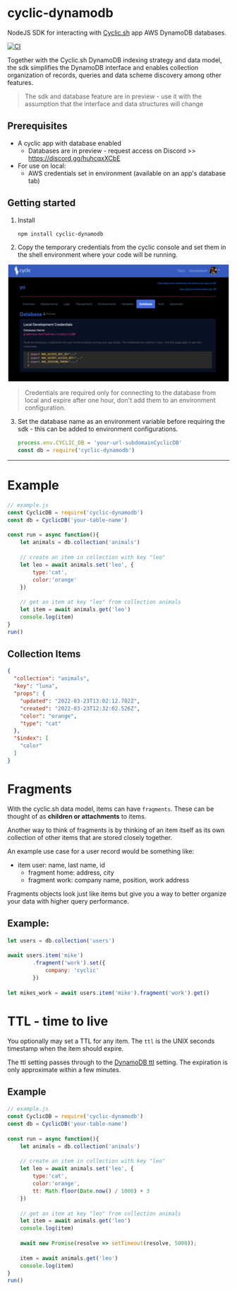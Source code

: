 # cyclic-dynamodb

NodeJS SDK for interacting with [Cyclic.sh](https://cyclic.sh) app AWS DynamoDB databases.

[![CI](https://github.com/cyclic-software/db-sdk/actions/workflows/merge_main.yaml/badge.svg)](https://github.com/cyclic-software/db-sdk/actions/workflows/merge_main.yaml)

Together with the Cyclic.sh DynamoDB indexing strategy and data model, the sdk simplifies the DynamoDB interface and enables collection organization of records, queries and data scheme discovery among other features.

> The sdk and database feature are in preview - use it with the assumption that the interface and data structures will change

## Prerequisites

- A cyclic app with database enabled
  - Databases are in preview - request access on Discord >> https://discord.gg/huhcqxXCbE
- For use on local:
  - AWS credentials set in environment (available on an app's database tab)

## Getting started

1. Install
    ```
    npm install cyclic-dynamodb
    ```
2. Copy the temporary credentials from the cyclic console and set them in the shell environment where your code will be running.
<p align="center">
    <img src="https://github.com/cyclic-software/db-sdk/blob/main/examples/console.png?raw=true" width="500"/>
</p>

> Credentials are required only for connecting to the database from local and expire after one hour, don't add them to an environment configuration.

3. Set the database name as an environment variable before requiring the sdk - this can be added to environment configurations. 
    ```js
    process.env.CYCLIC_DB = 'your-url-subdomainCyclicDB'
    const db = require('cyclic-dynamodb')
    ```
----------

# Example

```js
// example.js
const CyclicDB = require('cyclic-dynamodb')
const db = CyclicDB('your-table-name')

const run = async function(){
    let animals = db.collection('animals')

    // create an item in collection with key "leo"
    let leo = await animals.set('leo', {
        type:'cat',
        color:'orange'
    })

    // get an item at key "leo" from collection animals
    let item = await animals.get('leo')
    console.log(item)
}
run()
```

## Collection Items
```JSON
{
  "collection": "animals",
  "key": "luna",
  "props": {
    "updated": "2022-03-23T13:02:12.702Z",
    "created": "2022-03-23T12:32:02.526Z",
    "color": "orange",
    "type": "cat"
  },
  "$index": [
    "color"
  ]
}
```

# Fragments
With the cyclic.sh data model, items can have `fragments`. These can be thought of as **children or attachments** to items. 

Another way to think of fragments is by thinking of an item itself as its own collection of other items that are stored closely together. 

An example use case for a user record would be something like:
- item user: name, last name, id
  - fragment home: address, city
  - fragment work: company name, position, work address

Fragments objects look just like items but give you a way to better organize your data with higher query performance. 

## Example:

```js
let users = db.collection('users')

await users.item('mike')
        .fragment('work').set({
            company: 'cyclic'
        })

let mikes_work = await users.item('mike').fragment('work').get()

```

# TTL - time to live

You optionally may set a TTL for any item. The `ttl` is the UNIX seconds timestamp when the item should expire.

The ttl setting passes through to the [DynamoDB ttl](https://docs.aws.amazon.com/amazondynamodb/latest/developerguide/TTL.html) setting. The expiration is only approximate within a few minutes.

## Example

```js
// example.js
const CyclicDB = require('cyclic-dynamodb')
const db = CyclicDB('your-table-name')

const run = async function(){
    let animals = db.collection('animals')

    // create an item in collection with key "leo"
    let leo = await animals.set('leo', {
        type:'cat',
        color:'orange',
        tt: Math.floor(Date.now() / 1000) + 3
    })

    // get an item at key "leo" from collection animals
    let item = await animals.get('leo')
    console.log(item)

    await new Promise(resolve => setTimeout(resolve, 5000));
    
    item = await animals.get('leo')
    console.log(item)
}
run()
```
